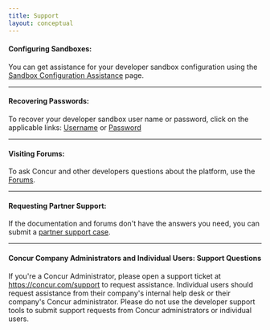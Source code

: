 ```yaml
---
title: Support
layout: conceptual
---
```


#### Configuring Sandboxes:
You can get assistance for your developer sandbox configuration using the [Sandbox Configuration Assistance][1] page.

- - - 

#### Recovering Passwords: 
To recover your developer sandbox user name or password, click on the applicable links: [Username][4] or [Password][5]

- - - 

#### Visiting Forums:
To ask Concur and other developers questions about the platform, use the [Forums][2].

- - -

#### Requesting Partner Support:  
If the documentation and forums don't have the answers you need, you can submit a [partner support case][3].

- - -

#### Concur Company Administrators and Individual Users:  Support Questions

If you're a Concur Administrator, please open a support ticket at <https://concur.com/support>  to request assistance.  Individual users should request assistance from their company's internal help desk or their company's Concur administrator.  Please do not use the developer support tools to submit support requests from Concur administrators or individual users.



[1]: https://developer.concur.com/node/533
[2]: https://developer.concur.com/docs-and-resources/forums
[3]: https://na4.salesforce.com/secur/login_portal.jsp?orgId=00D600000007Dq3&portalId=06060000000PrEi
[4]: https://www.concursolutions.com/profile/send_password_hint.asp?txtLoginID=&forgotName=1
[5]: https://www.concursolutions.com/profile/send_password_hint.asp?txtLoginID=&forgotName=0
